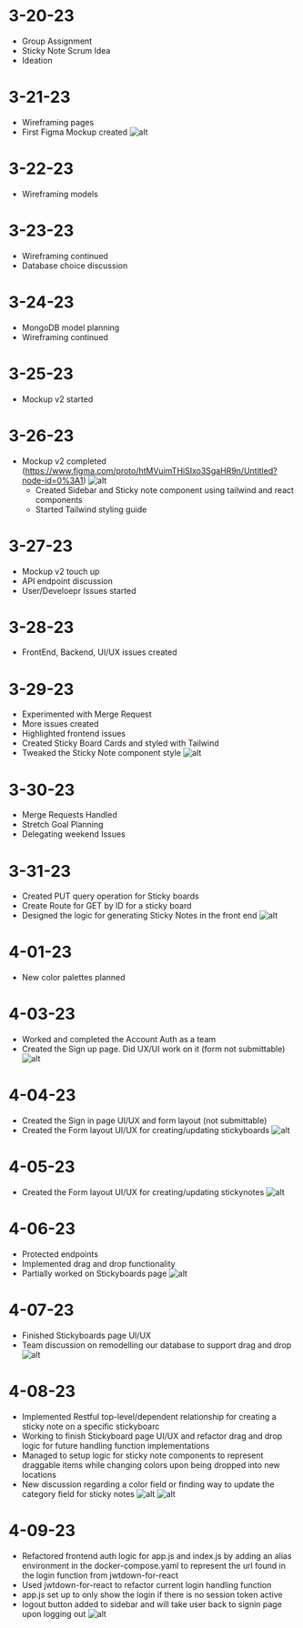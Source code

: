 # 3-20-23

- Group Assignment
- Sticky Note Scrum Idea
- Ideation

# 3-21-23

- Wireframing pages
- First Figma Mockup created
  ![alt](./christian_felix_images/3-21%20mockup.png)

# 3-22-23

- Wireframing models

# 3-23-23

- Wireframing continued
- Database choice discussion

# 3-24-23

- MongoDB model planning
- Wireframing continued

# 3-25-23

- Mockup v2 started

# 3-26-23

- Mockup v2 completed (https://www.figma.com/proto/htMVuimTHiSIxo3SgaHR9n/Untitled?node-id=0%3A1)
  ![alt](./christian_felix_images/3-26%20Sidebar-Sticky-initDash-UX.gif)
  - Created Sidebar and Sticky note component using tailwind and react components
  - Started Tailwind styling guide

# 3-27-23

- Mockup v2 touch up
- API endpoint discussion
- User/Develoepr Issues started

# 3-28-23

- FrontEnd, Backend, UI/UX issues created

# 3-29-23

- Experimented with Merge Request
- More issues created
- Highlighted frontend issues
- Created Sticky Board Cards and styled with Tailwind
- Tweaked the Sticky Note component style
  ![alt](./christian_felix_images/3-30%20Sidebar-Sticky-initDash-UX.gif)

# 3-30-23

- Merge Requests Handled
- Stretch Goal Planning
- Delegating weekend Issues

# 3-31-23

- Created PUT query operation for Sticky boards
- Create Route for GET by ID for a sticky board
- Designed the logic for generating Sticky Notes in the front end
  ![alt](./christian_felix_images/3-31-Implementing-%20Frontend-sticky-note-logic.gif)

# 4-01-23

- New color palettes planned

# 4-03-23

- Worked and completed the Account Auth as a team
- Created the Sign up page. Did UX/UI work on it (form not submittable)
  ![alt](./christian_felix_images/4-03-SignUp%20page%20UIUX.gif)

# 4-04-23

- Created the Sign in page UI/UX and form layout (not submittable)
- Created the Form layout UI/UX for creating/updating stickyboards
  ![alt](./christian_felix_images/4-04-StickyBoard%20Form%20UIUX.gif)

# 4-05-23

- Created the Form layout UI/UX for creating/updating stickynotes
  ![alt](./christian_felix_images/4-05-StickyNote%20Form%20UIUX.gif)

# 4-06-23

- Protected endpoints
- Implemented drag and drop functionality
- Partially worked on Stickyboards page
  ![alt](./christian_felix_images/4-06-StickyNote%20Drag%20and%20Drop%20logic%20UIUX.gif)

# 4-07-23

- Finished Stickyboards page UI/UX
- Team discussion on remodelling our database to support drag and drop
  ![alt](./christian_felix_images/4-07-StickyBoards%20list%20page%20UIUX.gif)

# 4-08-23

- Implemented Restful top-level/dependent relationship for creating a sticky note on a specific stickyboarc
- Working to finish Stickyboard page UI/UX and refactor drag and drop logic for future handling function implementations
- Managed to setup logic for sticky note components to represent draggable items while changing colors upon being dropped into new locations
- New discussion regarding a color field or finding way to update the category field for sticky notes
  ![alt](./christian_felix_images/4-08-Creating%20sticky%20and%20stickyboard%20top-level%20relationship%20endpoint.gif)
  ![alt](./christian_felix_images/4-08%20Drag%20and%20Drop%20logic%20for%20stickynote%20and%20recoloring.gif)

# 4-09-23

- Refactored frontend auth logic for app.js and index.js by adding an alias environment in the docker-compose.yaml to represent the url found in the login function from jwtdown-for-react
- Used jwtdown-for-react to refactor current login handling function
- app.js set up to only show the login if there is no session token active
- logout button added to sidebar and will take user back to signin page upon logging out
  ![alt](./christian_felix_images/4-09%20Frontend%20auth%20set%20up%20for%20login%20and%20logout.gif)
